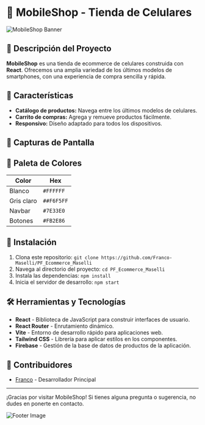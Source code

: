 # 📱 MobileShop - Tienda de Celulares

![MobileShop Banner](https://flowbite.s3.amazonaws.com/blocks/marketing-ui/hero/phone-mockup.png)

## 🛒 Descripción del Proyecto

**MobileShop** es una tienda de ecommerce de celulares construida con **React**. Ofrecemos una amplia variedad de los últimos modelos de smartphones, con una experiencia de compra sencilla y rápida.

## 🚀 Características

- **Catálogo de productos:** Navega entre los últimos modelos de celulares.
- **Carrito de compras:** Agrega y remueve productos fácilmente.
- **Responsivo:** Diseño adaptado para todos los dispositivos.

## 📸 Capturas de Pantalla


## 🎨 Paleta de Colores

| Color           | Hex       |
| --------------- | --------- |
| Blanco          | `#FFFFFF` |
| Gris claro      | `##F6F5FF`|
| Navbar          | `#7E33E0` |
| Botones         | `#FB2E86` |

## 🔧 Instalación

1. Clona este repositorio: `git clone https://github.com/Franco-Maselli/PF_Ecommerce_Maselli`
2. Navega al directorio del proyecto: `cd PF_Ecommerce_Maselli`
3. Instala las dependencias: `npm install`
4. Inicia el servidor de desarrollo: `npm start`

## 🛠️ Herramientas y Tecnologías

- **React** - Biblioteca de JavaScript para construir interfaces de usuario.
- **React Router** - Enrutamiento dinámico.
- **Vite** - Entorno de desarrollo rápido para aplicaciones web.
- **Tailwind CSS** - Librería para aplicar estilos en los componentes.
- **Firebase** - Gestión de la base de datos de productos de la aplicación.


## 👥 Contribuidores

- [Franco](https://github.com/Franco-Maselli/PF_Ecommerce_Maselli) - Desarrollador Principal

---

¡Gracias por visitar MobileShop! Si tienes alguna pregunta o sugerencia, no dudes en ponerte en contacto.

![Footer Image](https://via.placeholder.com/1000x100?text=Gracias+por+visitar+MoblieShop)